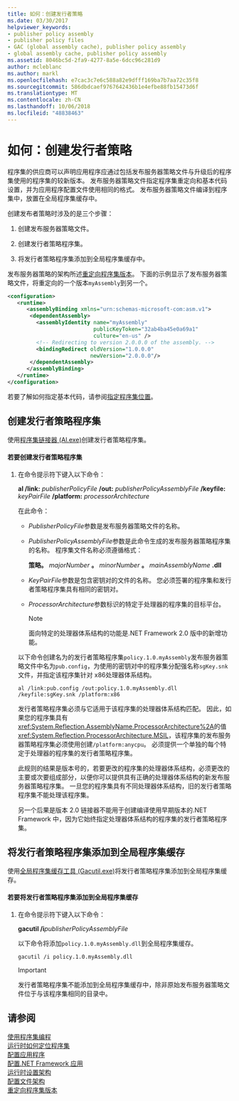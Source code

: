 ```yaml
---
title: 如何：创建发行者策略
ms.date: 03/30/2017
helpviewer_keywords:
- publisher policy assembly
- publisher policy files
- GAC (global assembly cache), publisher policy assembly
- global assembly cache, publisher policy assembly
ms.assetid: 8046bc5d-2fa9-4277-8a5e-6dcc96c281d9
author: mcleblanc
ms.author: markl
ms.openlocfilehash: e7cac3c7e6c588a82e9dfff169ba7b7aa72c35f8
ms.sourcegitcommit: 586dbdcaef9767642436b1e4efbe88fb15473d6f
ms.translationtype: MT
ms.contentlocale: zh-CN
ms.lasthandoff: 10/06/2018
ms.locfileid: "48838463"
---
```

# <a name="how-to-create-a-publisher-policy"></a>如何：创建发行者策略
程序集的供应商可以声明应用程序应通过包括发布服务器策略文件与升级后的程序集使用的程序集的较新版本。 发布服务器策略文件指定程序集重定向和基本代码设置，并为应用程序配置文件使用相同的格式。 发布服务器策略文件编译到程序集中，放置在全局程序集缓存中。  
  
 创建发布者策略时涉及的是三个步骤：  
  
1.  创建发布服务器策略文件。  
  
2.  创建发行者策略程序集。  
  
3.  将发行者策略程序集添加到全局程序集缓存中。  
  
 发布服务器策略的架构所述[重定向程序集版本](../../../docs/framework/configure-apps/redirect-assembly-versions.md)。 下面的示例显示了发布服务器策略文件，将重定向的一个版本`myAssembly`到另一个。  
  
```xml  
<configuration>  
   <runtime>  
      <assemblyBinding xmlns="urn:schemas-microsoft-com:asm.v1">  
       <dependentAssembly>  
         <assemblyIdentity name="myAssembly"  
                           publicKeyToken="32ab4ba45e0a69a1"  
                           culture="en-us" />  
         <!-- Redirecting to version 2.0.0.0 of the assembly. -->  
         <bindingRedirect oldVersion="1.0.0.0"  
                          newVersion="2.0.0.0"/>  
       </dependentAssembly>  
      </assemblyBinding>  
   </runtime>  
</configuration>  
```  
  
 若要了解如何指定基本代码，请参阅[指定程序集位置](../../../docs/framework/configure-apps/specify-assembly-location.md)。  
  
## <a name="creating-the-publisher-policy-assembly"></a>创建发行者策略程序集  
 使用[程序集链接器 (Al.exe)](../../../docs/framework/tools/al-exe-assembly-linker.md)创建发行者策略程序集。  
  
#### <a name="to-create-a-publisher-policy-assembly"></a>若要创建发行者策略程序集  
  
1.  在命令提示符下键入以下命令：  
  
     **al /link:** *publisherPolicyFile* **/out:** *publisherPolicyAssemblyFile* **/keyfile:** *keyPairFile* **/platform:** *processorArchitecture*  
  
     在此命令：  
  
    -   *PublisherPolicyFile*参数是发布服务器策略文件的名称。  
  
    -   *PublisherPolicyAssemblyFile*参数是此命令生成的发布服务器策略程序集的名称。 程序集文件名称必须遵循格式：  
  
         **策略。** *majorNumber* **。** *minorNumber* **。** *mainAssemblyName* **.dll**  
  
    -   *KeyPairFile*参数是包含密钥对的文件的名称。 您必须签署的程序集和发行者策略程序集具有相同的密钥对。  
  
    -   *ProcessorArchitecture*参数标识的特定于处理器的程序集的目标平台。  
  
        > [!NOTE]
        >  面向特定的处理器体系结构的功能是.NET Framework 2.0 版中的新增功能。  
  
     以下命令创建名为的发行者策略程序集`policy.1.0.myAssembly`发布服务器策略文件中名为`pub.config`，为使用的密钥对中的程序集分配强名称`sgKey.snk`文件，并指定该程序集针对 x86处理器体系结构。  
  
    ```  
    al /link:pub.config /out:policy.1.0.myAssembly.dll /keyfile:sgKey.snk /platform:x86  
    ```  
  
     发行者策略程序集必须与它适用于该程序集的处理器体系结构匹配。 因此，如果您的程序集具有<xref:System.Reflection.AssemblyName.ProcessorArchitecture%2A>的值<xref:System.Reflection.ProcessorArchitecture.MSIL>，该程序集的发布服务器策略程序集必须使用创建`/platform:anycpu`。 必须提供一个单独的每个特定于处理器的程序集的发行者策略程序集。  
  
     此规则的结果是版本号的，若要更改的程序集的处理器体系结构，必须更改的主要或次要组成部分，以便你可以提供具有正确的处理器体系结构的新发布服务器策略程序集。 一旦您的程序集具有不同处理器体系结构，旧的发行者策略程序集不能处理该程序集。  
  
     另一个后果是版本 2.0 链接器不能用于创建编译使用早期版本的.NET Framework 中，因为它始终指定处理器体系结构的程序集的发行者策略程序集。  
  
## <a name="adding-the-publisher-policy-assembly-to-the-global-assembly-cache"></a>将发行者策略程序集添加到全局程序集缓存  
 使用[全局程序集缓存工具 (Gacutil.exe)](../../../docs/framework/tools/gacutil-exe-gac-tool.md)将发行者策略程序集添加到全局程序集缓存。  
  
#### <a name="to-add-the-publisher-policy-assembly-to-the-global-assembly-cache"></a>若要将发行者策略程序集添加到全局程序集缓存  
  
1.  在命令提示符下键入以下命令：  
  
     **gacutil /i***publisherPolicyAssemblyFile*  
  
     以下命令将添加`policy.1.0.myAssembly.dll`到全局程序集缓存。  
  
    ```  
    gacutil /i policy.1.0.myAssembly.dll  
    ```  
  
    > [!IMPORTANT]
    >  发行者策略程序集不能添加到全局程序集缓存中，除非原始发布服务器策略文件位于与该程序集相同的目录中。  
  
## <a name="see-also"></a>请参阅  
 [使用程序集编程](../../../docs/framework/app-domains/programming-with-assemblies.md)  
 [运行时如何定位程序集](../../../docs/framework/deployment/how-the-runtime-locates-assemblies.md)  
 [配置应用程序](../../../docs/framework/configure-apps/index.md)  
 [配置.NET Framework 应用](https://msdn.microsoft.com/library/d789b592-fcb5-4e3d-8ac9-e0299adaaa42)  
 [运行时设置架构](../../../docs/framework/configure-apps/file-schema/runtime/index.md)  
 [配置文件架构](../../../docs/framework/configure-apps/file-schema/index.md)  
 [重定向程序集版本](../../../docs/framework/configure-apps/redirect-assembly-versions.md)
